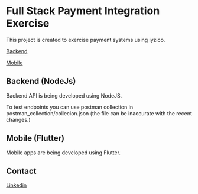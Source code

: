 # Full Stack Payment Integration Exercise
This project is created to exercise payment systems using iyzico.

[Backend](https://github.com/dkaangulhan/payment-exercise-server)

[Mobile](https://github.com/dkaangulhan/payment-exercise-mobile)

## Backend (NodeJs)
Backend API is being developed using NodeJS. 

To test endpoints you can use postman collection in postman_collection/collecion.json (the file can be inaccurate with the recent changes.)

## Mobile (Flutter)
Mobile apps are being developed using Flutter.

## Contact
[Linkedin](https://www.linkedin.com/in/kaangulhan/)
